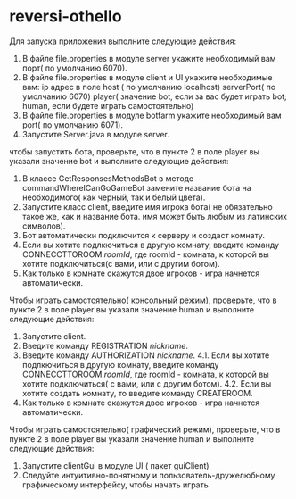 # reversi-othello

Для запуска приложения выполните следующие действия:
1. В файле file.properties в модулe server укажите необходимый вам порт( по умолчанию 6070).
2. В файле file.properties в модуле client и UI укажите необходимые вам:
   ip адрес в поле host ( по умолчанию localhost)
   serverPort( по умолчанию 6070)
   player( значение bot, если за вас будет играть bot; human, если будете играть самостоятельно)
4. В файле file.properties в модуле botfarm укажите необходимый вам port( по умолчанию 6071).
5. Запустите Server.java в модуле server.

чтобы запустить бота, проверьте, что в пункте 2 в поле player вы указали значение bot и выполните следующие действия:

1. В классе GetResponsesMethodsBot в методе commandWhereICanGoGameBot замените название бота на необходимого( как черный, так и белый цвета).
2. Запустите класс client, введите имя игрока бота( не обязательно такое же, как и название бота. имя может быть любым из латинских символов).
3. Бот автоматически подключится к серверу и создаст комнату.
4. Если вы хотите подлкючиться в другую комнату, введите команду CONNECCTTOROOM *roomId*, где roomId - комната, к которой вы хотите подключиться(с вами, или с другим ботом).
5. Как только в комнате окажутся двое игроков - игра начнется автоматически.

Чтобы играть самостоятельно( консольный режим), проверьте, что в пункте 2 в поле player вы указали значение human и выполните следующие действия:
1. Запустите client.
2. Введите команду REGISTRATION *nickname*.
3. Введите команду AUTHORIZATION *nickname*.
   4.1. Если вы хотите подлкючиться в другую комнату, введите команду CONNECCTTOROOM *roomId*, где roomId - комната, к которой вы хотите подключиться( с вами, или с другим ботом).
   4.2. Если вы хотите создать комнату, то введите команду CREATEROOM.
5. Как только в комнате окажутся двое игроков - игра начнется автоматически.

Чтобы играть самостоятельно( графический режим), проверьте, что в пункте 2 в поле player вы указали значение human и выполните следующие действия:
1. Запустите clientGui в модуле UI ( пакет guiClient)
2. Следуйте интуитивно-понятному и пользователь-дружелюбному графическому интерфейсу, чтобы начать играть



